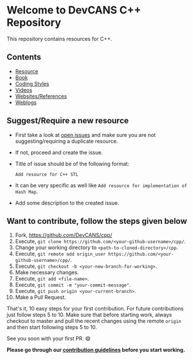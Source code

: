 # Welcome to DevCANS C++ Repository

This repository contains resources for C++.

## Contents

- [Resource](RESOURCES.md#resources)
- [Book](RESOURCES.md#books)
- [Coding Styles](RESOURCES.md#coding-styles)
- [Videos](RESOURCES.md#videos)
- [Websites/References](RESOURCES.md#websites--references)
- [Weblogs](RESOURCES.md#weblogs)

## Suggest/Require a new resource

- First take a look at [open issues](https://github.com/DevCANS/cpp/issues) and make sure you are not suggesting/requiring a duplicate resource.
- If not, proceed and create the issue.
- Title of issue should be of the following format:

    ```issue guideline
    Add resource for C++ STL
    ```

- It can be very specific as well like `Add resource for implementation of Hash Map`.
- Add some description to the created issue.

## Want to contribute, follow the steps given below

1. Fork, <https://github.com/DevCANS/cpp/>
2. Execute, `git clone https://github.com/<your-github-username>/cpp/`.
3. Change your working directory to `<path-to-cloned-directory>/cpp`.
4. Execute, `git remote add origin_user https://github.com/<your-github-username>/cpp/`.
5. Execute, `git checkout -b <your-new-branch-for-working>`.
6. Make necessary changes.
7. Execute, `git add <file-name>`.
8. Execute, `git commit -m "your-commit-message"`.
9. Execute, `git push origin <your-current-branch>`.
10. Make a Pull Request.

That's it, 10 easy steps for your first contribution. For future contributions just follow steps 5 to 10. Make sure that before starting work, always checkout to master and pull the recent changes using the remote `origin` and then start following steps 5 to 10.

See you soon with your first PR. :smile:

**Please go through our [contribution guidelines](CONTRIBUTING.md) before you start working.**
